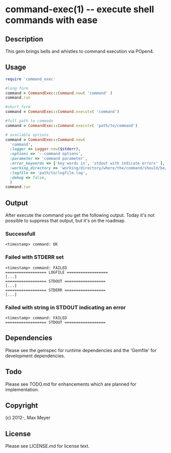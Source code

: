 command-exec(1) -- execute shell commands with ease
===================================================

## Description

This gem brings bells and whistles to command execution via POpen4.

## Usage

```ruby
require 'command_exec'

#long form
command = CommandExec::Command.new( 'command' )
command.run

#short form
command = CommandExec::Command.execute( 'command')

#full path to commadn
command = CommandExec::Command.execute( 'path/to/command')

# available options
command = CommandExec::Command.new(
  'command',
  :logger => Logger.new($stderr),
  :options => '--command options',
  :parameter => 'command parameter',
  :error_keywords => ['key words in', 'stdout with indicate errors' ],
  :working_directory => 'working/directory/where/the/command/should/be/executed/in',
  :logfile => 'path/to/logfile.log',
  :debug => false,
  )
command.run
```

## Output

After execute the command you get the following output. Today it's not possible
to suppress that output, but it's on the roadmap.

### Successfull 

```
<timestamp> command: OK
```

### Failed with STDERR set

```
<timestamp> command: FAILED
================== LOGFILE ==================
[...]
================== STDOUT ==================
[...]
================== STDERR ==================
[...]
```

### Failed with string in STDOUT indicating an error

```
<timestamp> command: FAILED
================== STDOUT ==================
```

## Dependencies

Please see the gemspec for runtime dependencies and the 'Gemfile' for
development dependencies.

## Todo

Please see TODO.md for enhancements which are planned for implementation.

## Copyright

(c) 2012-, Max Meyer

## License

Please see LICENSE.md for license text.

